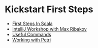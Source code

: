<h1>Kickstart First Steps</h1>

* [First Steps In Scala](https://github.com/Capibara-/kickstart-first-steps/blob/master/FirstStepsInScala.md)
* [IntelliJ Workshop with Max Ribakov](https://github.com/Capibara-/kickstart-first-steps/blob/master/IntelliJ-WorkShop.md)
* [Useful Commands](https://github.com/Capibara-/kickstart-first-steps/blob/master/UsefulCommands.md)
* [Working with Petri](https://github.com/Capibara-/kickstart-first-steps/blob/master/Petri%20Introduction.md)